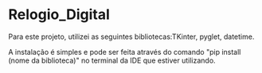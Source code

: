 # Relogio_Digital
Para este projeto, utilizei as seguintes bibliotecas:TKinter, pyglet, datetime.

A instalação é simples e pode ser feita através do comando "pip install (nome da biblioteca)" no terminal da IDE que estiver utilizando.
